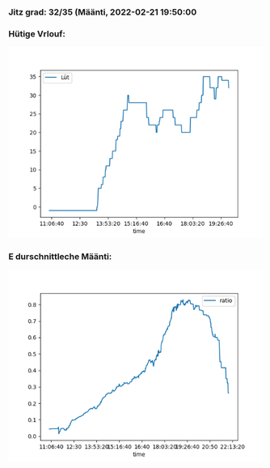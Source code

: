 ### Jitz grad: 32/35 (Määnti, 2022-02-21 19:50:00

### Hütige Vrlouf:
![Graph](Today.png)

### E durschnittleche Määnti:
![Graph](Määnti.png)